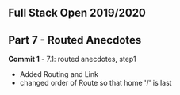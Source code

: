 ## Full Stack Open 2019/2020

## Part 7 - Routed Anecdotes

**Commit 1** - 7.1: routed anecdotes, step1
 - Added Routing and Link
 - changed order of Route so that home '/' is last




